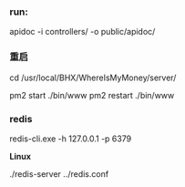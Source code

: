 ### run:

apidoc -i controllers/ -o public/apidoc/

### 重启

cd /usr/local/BHX/WhereIsMyMoney/server/

pm2 start ./bin/www
pm2 restart ./bin/www


### redis

redis-cli.exe -h 127.0.0.1 -p 6379

**Linux** 

./redis-server ../redis.conf  
